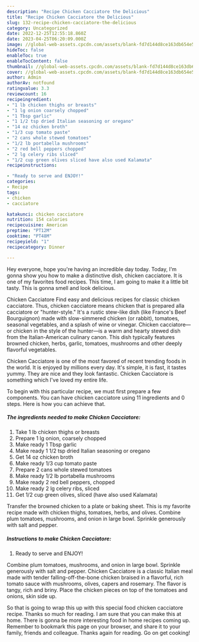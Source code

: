 ```yaml
---
description: "Recipe Chicken Cacciatore the Delicious"
title: "Recipe Chicken Cacciatore the Delicious"
slug: 132-recipe-chicken-cacciatore-the-delicious
category: Uncategorized
date: 2022-12-25T12:55:18.860Z
date: 2023-04-25T06:20:09.000Z
image: //global-web-assets.cpcdn.com/assets/blank-fd7d144d8ce163db654e5a02c40b08a2775adb7897d16e4062681dc7e1b2800f.png
hideToc: false
enableToc: true
enableTocContent: false
thumbnail: //global-web-assets.cpcdn.com/assets/blank-fd7d144d8ce163db654e5a02c40b08a2775adb7897d16e4062681dc7e1b2800f.png
cover: //global-web-assets.cpcdn.com/assets/blank-fd7d144d8ce163db654e5a02c40b08a2775adb7897d16e4062681dc7e1b2800f.png
author: Admin
authorAv: notfound
ratingvalue: 3.3
reviewcount: 16
recipeingredient:
- "1 lb chicken thighs or breasts"
- "1 lg onion coarsely chopped"
- "1 Tbsp garlic"
- "1 1/2 tsp dried Italian seasoning or oregano"
- "14 oz chicken broth"
- "1/3 cup tomato paste"
- "2 cans whole stewed tomatoes"
- "1/2 lb portabella mushrooms"
- "2 red bell peppers chopped"
- "2 lg celery ribs sliced"
- "1/2 cup green olives sliced have also used Kalamata"
recipeinstructions:

- "Ready to serve and ENJOY!"
categories:
- Recipe
tags:
- chicken
- cacciatore

katakunci: chicken cacciatore 
nutrition: 154 calories
recipecuisine: American
preptime: "PT12M"
cooktime: "PT48M"
recipeyield: "1"
recipecategory: Dinner

---
```



Hey everyone, hope you're having an incredible day today. Today, I'm gonna show you how to make a distinctive dish, chicken cacciatore. It is one of my favorites food recipes. This time, I am going to make it a little bit tasty. This is gonna smell and look delicious.

Chicken Cacciatore Find easy and delicious recipes for classic chicken cacciatore. Thus, chicken cacciatore means chicken that is prepared alla cacciatore or &#34;hunter-style.&#34; It&#39;s a rustic stew-like dish (like France&#39;s Beef Bourguignon) made with slow-simmered chicken (or rabbit), tomatoes, seasonal vegetables, and a splash of wine or vinegar. Chicken cacciatore—or chicken in the style of the hunter—is a warm and hearty stewed dish from the Italian-American culinary canon. This dish typically features browned chicken, herbs, garlic, tomatoes, mushrooms and other deeply flavorful vegetables.

Chicken Cacciatore is one of the most favored of recent trending foods in the world. It is enjoyed by millions every day. It's simple, it is fast, it tastes yummy. They are nice and they look fantastic. Chicken Cacciatore is something which I've loved my entire life.


To begin with this particular recipe, we must first prepare a few components. You can have chicken cacciatore using 11 ingredients and 0 steps. Here is how you can achieve that.

<!--inarticleads1-->

##### The ingredients needed to make Chicken Cacciatore:

1. Take 1 lb chicken thighs or breasts
1. Prepare 1 lg onion, coarsely chopped
1. Make ready 1 Tbsp garlic
1. Make ready 1 1/2 tsp dried Italian seasoning or oregano
1. Get 14 oz chicken broth
1. Make ready 1/3 cup tomato paste
1. Prepare 2 cans whole stewed tomatoes
1. Make ready 1/2 lb portabella mushrooms
1. Make ready 2 red bell peppers, chopped
1. Make ready 2 lg celery ribs, sliced
1. Get 1/2 cup green olives, sliced (have also used Kalamata)


Transfer the browned chicken to a plate or baking sheet. This is my favorite recipe made with chicken thighs, tomatoes, herbs, and olives. Combine plum tomatoes, mushrooms, and onion in large bowl. Sprinkle generously with salt and pepper. 

<!--inarticleads2-->

##### Instructions to make Chicken Cacciatore:


1. Ready to serve and ENJOY!

Combine plum tomatoes, mushrooms, and onion in large bowl. Sprinkle generously with salt and pepper. Chicken Cacciatore is a classic Italian meal made with tender falling-off-the-bone chicken braised in a flavorful, rich tomato sauce with mushrooms, olives, capers and rosemary. The flavor is tangy, rich and briny. Place the chicken pieces on top of the tomatoes and onions, skin side up. 

So that is going to wrap this up with this special food chicken cacciatore recipe. Thanks so much for reading. I am sure that you can make this at home. There is gonna be more interesting food in home recipes coming up. Remember to bookmark this page on your browser, and share it to your family, friends and colleague. Thanks again for reading. Go on get cooking!
